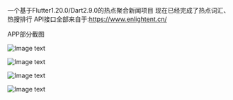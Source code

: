 一个基于Flutter1.20.0/Dart2.9.0的热点聚合新闻项目
现在已经完成了热点词汇、热搜排行
API接口全部来自于:https://www.enlightent.cn/

APP部分截图

![Image text](https://www.chuanzigeblog.com/upload/2020/7/220200818144500464.png)

![Image text](https://www.chuanzigeblog.com/upload/2020/7/620200818144501962.png)

![Image text](https://www.chuanzigeblog.com/upload/2020/7/420200818144500699.png)

![Image text](https://www.chuanzigeblog.com/upload/2020/7/120200818145141193.gif)


